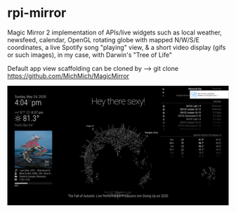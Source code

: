 # rpi-mirror
Magic Mirror 2 implementation of APIs/live widgets such as local weather, newsfeed, calendar, OpenGL rotating globe with mapped N/W/S/E coordinates, a live Spotify song "playing" view, & a short video display (gifs or such images), in my case, with Darwin's "Tree of Life"

Default app view scaffolding can be cloned by --> git clone https://github.com/MichMich/MagicMirror

![](appview.png)
